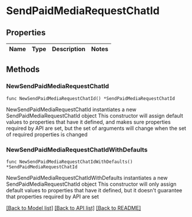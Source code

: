 # SendPaidMediaRequestChatId

## Properties

Name | Type | Description | Notes
------------ | ------------- | ------------- | -------------

## Methods

### NewSendPaidMediaRequestChatId

`func NewSendPaidMediaRequestChatId() *SendPaidMediaRequestChatId`

NewSendPaidMediaRequestChatId instantiates a new SendPaidMediaRequestChatId object
This constructor will assign default values to properties that have it defined,
and makes sure properties required by API are set, but the set of arguments
will change when the set of required properties is changed

### NewSendPaidMediaRequestChatIdWithDefaults

`func NewSendPaidMediaRequestChatIdWithDefaults() *SendPaidMediaRequestChatId`

NewSendPaidMediaRequestChatIdWithDefaults instantiates a new SendPaidMediaRequestChatId object
This constructor will only assign default values to properties that have it defined,
but it doesn't guarantee that properties required by API are set


[[Back to Model list]](../README.md#documentation-for-models) [[Back to API list]](../README.md#documentation-for-api-endpoints) [[Back to README]](../README.md)


